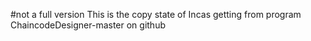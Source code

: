 #not a full version
This is the copy state of Incas
getting from program
ChaincodeDesigner-master on github